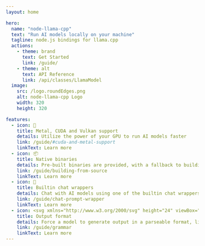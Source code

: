 ```yaml
---
layout: home

hero:
  name: "node-llama-cpp"
  text: "Run AI models locally on your machine"
  tagline: node.js bindings for llama.cpp
  actions:
    - theme: brand
      text: Get Started
      link: /guide/
    - theme: alt
      text: API Reference
      link: /api/classes/LlamaModel
  image:
    src: /logo.roundEdges.png
    alt: node-llama-cpp Logo
    width: 320
    height: 320

features:
  - icon: 🚀
    title: Metal, CUDA and Vulkan support
    details: Utilize the power of your GPU to run AI models faster
    link: /guide/#cuda-and-metal-support
    linkText: Learn more
  - icon: 📦
    title: Native binaries
    details: Pre-built binaries are provided, with a fallback to building from source without <code>node-gyp</code> or Python
    link: /guide/building-from-source
    linkText: Learn more
  - icon: 💬
    title: Builtin chat wrappers
    details: Chat with AI models using one of the builtin chat wrappers, or create your own
    link: /guide/chat-prompt-wrapper
    linkText: Learn more
  - icon: <svg xmlns="http://www.w3.org/2000/svg" height="24" viewBox="0 -960 960 960" width="24" fill="currentColor"><path d="M600-160q-17 0-28.5-11.5T560-200q0-17 11.5-28.5T600-240h80q17 0 28.5-11.5T720-280v-80q0-38 22-69t58-44v-14q-36-13-58-44t-22-69v-80q0-17-11.5-28.5T680-720h-80q-17 0-28.5-11.5T560-760q0-17 11.5-28.5T600-800h80q50 0 85 35t35 85v80q0 17 11.5 28.5T840-560t28.5 11.5Q880-537 880-520v80q0 17-11.5 28.5T840-400t-28.5 11.5Q800-377 800-360v80q0 50-35 85t-85 35h-80Zm-320 0q-50 0-85-35t-35-85v-80q0-17-11.5-28.5T120-400t-28.5-11.5Q80-423 80-440v-80q0-17 11.5-28.5T120-560t28.5-11.5Q160-583 160-600v-80q0-50 35-85t85-35h80q17 0 28.5 11.5T400-760q0 17-11.5 28.5T360-720h-80q-17 0-28.5 11.5T240-680v80q0 38-22 69t-58 44v14q36 13 58 44t22 69v80q0 17 11.5 28.5T280-240h80q17 0 28.5 11.5T400-200q0 17-11.5 28.5T360-160h-80Z"/></svg>
    title: Output format
    details: Force a model to generate output in a parseable format, like JSON, or even force it to follow a specific JSON schema
    link: /guide/grammar
    linkText: Learn more
---
```


